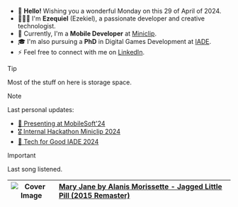 - 👋 **Hello!** Wishing you a wonderful Monday on this 29 of April of 2024.
- 🙋🏻‍♂️ I'm **Ezequiel** (Ezekiel), a passionate developer and creative technologist.
- 💼 Currently, I'm a **Mobile Developer** at [Miniclip](https://www.miniclip.com).
- 🎓 I'm also pursuing a **PhD** in Digital Games Development at [IADE](https://www.iade.pt/en).
- ⚡ Feel free to connect with me on [LinkedIn](https://www.linkedin.com/in/ezefranca).

> [!TIP]
> Most of the stuff on here is storage space.

> [!NOTE]
> Last personal updates:
  - [📃 Presenting at MobileSoft'24](https://ezefranca.com/news/presenting-mobilesoft-2024)
  - [🎖️ Internal Hackathon Miniclip 2024](https://ezefranca.com/news/hackathon-miniclip-2024)
  - [🥈 Tech for Good IADE 2024](https://ezefranca.com/news/tech-for-good-iade-2024)
> [!IMPORTANT]
> Last song listened.

| ![Cover Image](https://lastfm.freetls.fastly.net/i/u/64s/7b11b155153b825a3dbd6e4a600345ac.jpg) | [Mary Jane by Alanis Morissette - Jagged Little Pill (2015 Remaster)](https://www.last.fm/music/Alanis+Morissette/_/Mary+Jane) |
|---------------|:---------------------------------------------|

